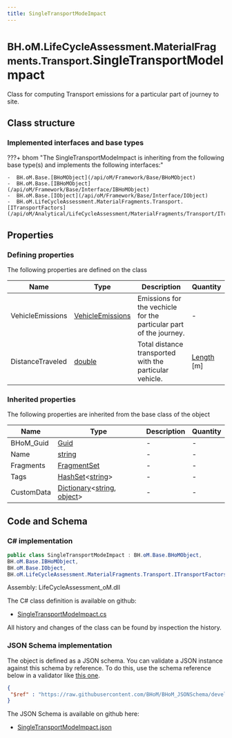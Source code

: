 ```yaml
---
title: SingleTransportModeImpact
---
```


# <small>BH.oM.LifeCycleAssessment.MaterialFragments.Transport.</small>**SingleTransportModeImpact**

Class for computing Transport emissions for a particular part of journey to site.

## Class structure

### Implemented interfaces and base types

???+ bhom "The SingleTransportModeImpact is inheriting from the following base type(s) and implements the following interfaces:"

    -  BH.oM.Base.[BHoMObject](/api/oM/Framework/Base/BHoMObject)
    -  BH.oM.Base.[IBHoMObject](/api/oM/Framework/Base/Interface/IBHoMObject)
    -  BH.oM.Base.[IObject](/api/oM/Framework/Base/Interface/IObject)
    -  BH.oM.LifeCycleAssessment.MaterialFragments.Transport.[ITransportFactors](/api/oM/Analytical/LifeCycleAssessment/MaterialFragments/Transport/ITransportFactors)


## Properties



### Defining properties

The following properties are defined on the class

| Name             | Type             | Description      | Quantity         |
|------------------|------------------|------------------|------------------|
| VehicleEmissions | [VehicleEmissions](/api/oM/Analytical/LifeCycleAssessment/MaterialFragments/Transport/VehicleEmissions) | Emissions for the vechicle for the particular part of the journey. | - |
| DistanceTraveled | [double](https://learn.microsoft.com/en-us/dotnet/api/System.Double?view=netstandard-2.0) | Total distance transported with the particular vehicle. | [Length](/api/oM/Dimensional/Quantities/Attributes/Length) [m] |


### Inherited properties
The following properties are inherited from the base class of the object

| Name             | Type             | Description      | Quantity         |
|------------------|------------------|------------------|------------------|
| BHoM_Guid | [Guid](https://learn.microsoft.com/en-us/dotnet/api/System.Guid?view=netstandard-2.0) | - | - |
| Name | [string](https://learn.microsoft.com/en-us/dotnet/api/System.String?view=netstandard-2.0) | - | - |
| Fragments | [FragmentSet](/api/oM/Framework/Base/FragmentSet) | - | - |
| Tags | [HashSet](https://learn.microsoft.com/en-us/dotnet/api/System.Collections.Generic.HashSet-1?view=netstandard-2.0)&lt;[string](https://learn.microsoft.com/en-us/dotnet/api/System.String?view=netstandard-2.0)&gt; | - | - |
| CustomData | [Dictionary](https://learn.microsoft.com/en-us/dotnet/api/System.Collections.Generic.Dictionary-2?view=netstandard-2.0)&lt;[string](https://learn.microsoft.com/en-us/dotnet/api/System.String?view=netstandard-2.0), [object](https://learn.microsoft.com/en-us/dotnet/api/System.Object?view=netstandard-2.0)&gt; | - | - |


## Code and Schema

### C# implementation

``` C# title="C#"
public class SingleTransportModeImpact : BH.oM.Base.BHoMObject,
BH.oM.Base.IBHoMObject,
BH.oM.Base.IObject,
BH.oM.LifeCycleAssessment.MaterialFragments.Transport.ITransportFactors
```

Assembly: LifeCycleAssessment_oM.dll

The C# class definition is available on github:

- [SingleTransportModeImpact.cs](https://github.com/BHoM/BHoM/blob/develop/LifeCycleAssessment_oM/MaterialFragments\Transport\SingleTransportModeImpact.cs)

All history and changes of the class can be found by inspection the history.
### JSON Schema implementation

The object is defined as a JSON schema. You can validate a JSON instance against this schema by reference. To do this, use the schema reference below in a validator like [this one](https://www.jsonschemavalidator.net/).

``` json title="JSON Schema"
{
 "$ref" : "https://raw.githubusercontent.com/BHoM/BHoM_JSONSchema/develop/LifeCycleAssessment_oM/MaterialFragments/Transport/SingleTransportModeImpact.json"
}
```

The JSON Schema is available on github here:

- [SingleTransportModeImpact.json](https://github.com/BHoM/BHoM_JSONSchema/blob/develop/LifeCycleAssessment_oM/MaterialFragments/Transport/SingleTransportModeImpact.json)
